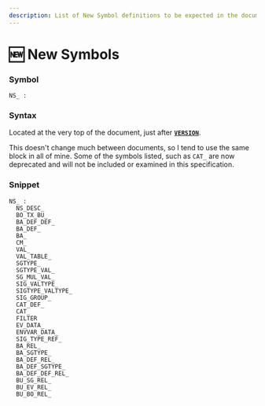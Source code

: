 ```yaml
---
description: List of New Symbol definitions to be expected in the document.
---
```


# 🆕 New Symbols

### Symbol

```
NS_ :
```

### Syntax

Located at the very top of the document, just after [**`VERSION`**](version.md).

This doesn't change much between documents, so I tend to use the same block in all of mine. Some of the symbols listed, such as `CAT_` are now deprecated and will not be included or examined in this specification.

### Snippet

```
NS_ :
  NS_DESC_
  BO_TX_BU_
  BA_DEF_DEF_
  BA_DEF_
  BA_
  CM_
  VAL_
  VAL_TABLE_
  SGTYPE_
  SGTYPE_VAL_
  SG_MUL_VAL_
  SIG_VALTYPE_
  SIGTYPE_VALTYPE_
  SIG_GROUP_
  CAT_DEF_
  CAT_
  FILTER
  EV_DATA_
  ENVVAR_DATA_
  SIG_TYPE_REF_
  BA_REL_
  BA_SGTYPE_
  BA_DEF_REL_
  BA_DEF_SGTYPE_
  BA_DEF_DEF_REL_
  BU_SG_REL_
  BU_EV_REL_
  BU_BO_REL_
```

